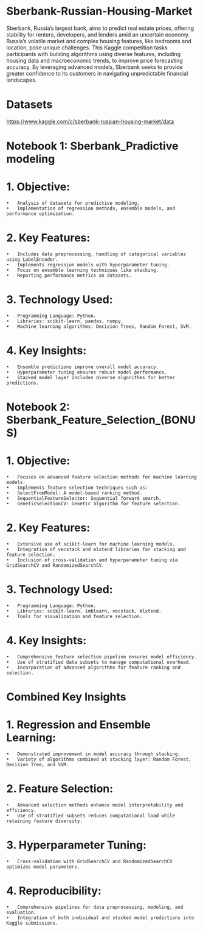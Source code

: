 # Sberbank-Russian-Housing-Market
Sberbank, Russia’s largest bank, aims to predict real estate prices, offering stability for renters, developers, and lenders amid an uncertain economy. Russia’s volatile market and complex housing features, like bedrooms and location, pose unique challenges. This Kaggle competition tasks participants with building algorithms using diverse features, including housing data and macroeconomic trends, to improve price forecasting accuracy. By leveraging advanced models, Sberbank seeks to provide greater confidence to its customers in navigating unpredictable financial landscapes.

# Datasets
https://www.kaggle.com/c/sberbank-russian-housing-market/data

# Notebook 1: Sberbank_Pradictive modeling
# 1.	Objective:
	•	Analysis of datasets for predictive modeling.
	•	Implementation of regression methods, ensemble models, and performance optimization.
# 2.	Key Features:
	•	Includes data preprocessing, handling of categorical variables using LabelEncoder.
	•	Implements regression models with hyperparameter tuning.
	•	Focus on ensemble learning techniques like stacking.
	•	Reporting performance metrics on datasets.
# 3.	Technology Used:
	•	Programming Language: Python.
	•	Libraries: scikit-learn, pandas, numpy.
	•	Machine learning algorithms: Decision Trees, Random Forest, SVM.
# 4.	Key Insights:
	•	Ensemble predictions improve overall model accuracy.
	•	Hyperparameter tuning ensures robust model performance.
	•	Stacked model layer includes diverse algorithms for better predictions.


# Notebook 2: Sberbank_Feature_Selection_(BONUS)
# 1.	Objective:
	•	Focuses on advanced feature selection methods for machine learning models.
	•	Implements feature selection techniques such as:
	•	SelectFromModel: A model-based ranking method.
	•	SequentialFeatureSelector: Sequential forward search.
	•	GeneticSelectionCV: Genetic algorithm for feature selection.
# 2.	Key Features:
	•	Extensive use of scikit-learn for machine learning models.
	•	Integration of vecstack and mlxtend libraries for stacking and feature selection.
	•	Inclusion of cross-validation and hyperparameter tuning via GridSearchCV and RandomizedSearchCV.
# 3.	Technology Used:
	•	Programming Language: Python.
	•	Libraries: scikit-learn, imblearn, vecstack, mlxtend.
	•	Tools for visualization and feature selection.
# 4.	Key Insights:
	•	Comprehensive feature selection pipeline ensures model efficiency.
	•	Use of stratified data subsets to manage computational overhead.
	•	Incorporation of advanced algorithms for feature ranking and selection.

 # Combined Key Insights 
# 1.	Regression and Ensemble Learning:
	•	Demonstrated improvement in model accuracy through stacking.
	•	Variety of algorithms combined at stacking layer: Random Forest, Decision Tree, and SVM.
# 2.	Feature Selection:
	•	Advanced selection methods enhance model interpretability and efficiency.
	•	Use of stratified subsets reduces computational load while retaining feature diversity.
# 3.	Hyperparameter Tuning:
	•	Cross-validation with GridSearchCV and RandomizedSearchCV optimizes model parameters.
# 4.	Reproducibility:
	•	Comprehensive pipelines for data preprocessing, modeling, and evaluation.
	•	Integration of both individual and stacked model predictions into Kaggle submissions.
